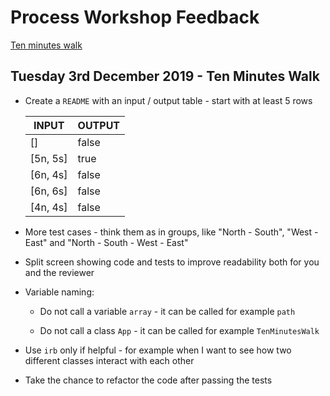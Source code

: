 # Process Workshop Feedback

[Ten minutes walk](#tuesday-3rd-december-2019---ten-minutes-walk)

## Tuesday 3rd December 2019 - Ten Minutes Walk

  - Create a ```README``` with an input / output table - start with at least 5 rows
  
    INPUT    | OUTPUT
    -------- | ------
    []       | false
    [5n, 5s] | true
    [6n, 4s] | false
    [6n, 6s] | false
    [4n, 4s] | false
    
  - More test cases - think them as in groups, like "North - South", "West - East" and "North - South - West - East"
  
  - Split screen showing code and tests to improve readability both for you and the reviewer
  
  - Variable naming:
   
    - Do not call a variable ```array``` - it can be called for example ```path```
    
    - Do not call a class ```App``` - it can be called for example ```TenMinutesWalk```
    
  - Use ```irb``` only if helpful - for example when I want to see how two different classes interact with each other
  
  - Take the chance to refactor the code after passing the tests
  
  
